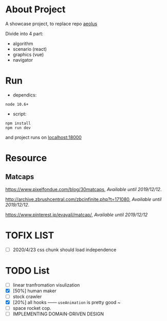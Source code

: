 
# About Project
A showcase project, to replace repo [aeolus](https://github.com/Astroleander/weboratory)

Divide into 4 part:
- algorithm
- scenario (react)
- graphics (vue)
- navigator

# Run
+ dependics:
```
node 10.6+
```
+ script:
```
npm install
npm run dev
```
and project runs on [localhost:18000](http://localhost/18000)
# Resource
## Matcaps
https://www.pixelfondue.com/blog/30matcaps, *Available until 2019/12/12*.

http://archive.zbrushcentral.com/zbcinfinite.php?t=171080, *Available until 2019/12/12*.

https://www.pinterest.jp/evayali/matcap/, *Available until 2019/12/12*

# TOFIX LIST
+ [ ] 2020/4/23 css chunk should load independence

# TODO List
+ [ ] linear tranfromation visulization
+ [x] [50%] human maker
+ [ ] stock crawler
+ [x] [20%] all hooks —— `useAnimation` is pretty good ~
+ [ ] space rocket cop.
+ [ ] IMPLEMENTING DOMAIN-DRIVEN DESIGN